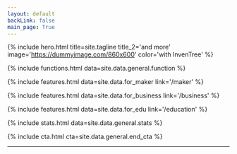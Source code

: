 ```yaml
---
layout: default
backLink: false
main_page: True
---
```


{% include hero.html title=site.tagline title_2='and more' image='https://dummyimage.com/860x600' color='with InvenTree' %}

{% include functions.html data=site.data.general.function %}

{% include features.html data=site.data.for_maker link='/maker' %}

{% include features.html data=site.data.for_business link='/business' %}

{% include features.html data=site.data.for_edu link='/education' %}

{% include stats.html data=site.data.general.stats %}

{% include cta.html cta=site.data.general.end_cta %}

---
